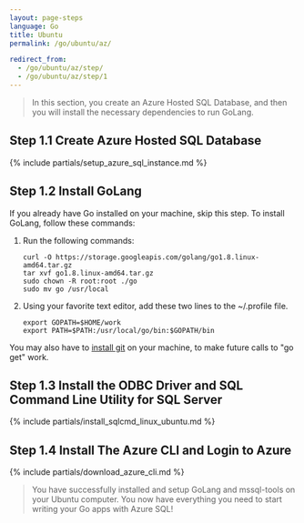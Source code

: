 ```yaml
---
layout: page-steps
language: Go
title: Ubuntu
permalink: /go/ubuntu/az/

redirect_from:
  - /go/ubuntu/az/step/
  - /go/ubuntu/az/step/1
---
```


> In this section, you create an Azure Hosted SQL Database, and then you will install the necessary dependencies to run GoLang.

## Step 1.1 Create Azure Hosted SQL Database

{% include partials/setup_azure_sql_instance.md %}

## Step 1.2 Install GoLang

If you already have Go installed on your machine, skip this step. To install GoLang, follow these commands:

1. Run the following commands:

    ```terminal
    curl -O https://storage.googleapis.com/golang/go1.8.linux-amd64.tar.gz
    tar xvf go1.8.linux-amd64.tar.gz
    sudo chown -R root:root ./go
    sudo mv go /usr/local
    ```

1. Using your favorite text editor, add these two lines to the ~/.profile file.

    ```terminal
    export GOPATH=$HOME/work
    export PATH=$PATH:/usr/local/go/bin:$GOPATH/bin
    ```

You may also have to [install git](https://git-scm.com/downloads) on your machine, to make future calls to "go get" work.

## Step 1.3 Install the ODBC Driver and SQL Command Line Utility for SQL Server

{% include partials/install_sqlcmd_linux_ubuntu.md %}

## Step 1.4 Install The Azure CLI and Login to Azure

{% include partials/download_azure_cli.md %}


> You have successfully installed and setup GoLang and mssql-tools on your Ubuntu computer. You now have everything you need to start writing your Go apps with Azure SQL!
